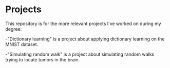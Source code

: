 # Projects

This repository is for the more relevant projects I've worked on during my degree:

-"Dictionary learning" is a project about applying dictionary learning on the MNIST dataset.

-"Simulating random walk" is a project about simulating random walks trying to locate tumors in the brain.

